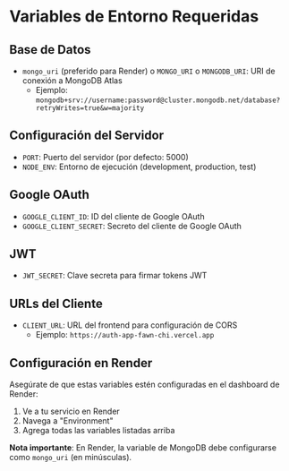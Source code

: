 # Variables de Entorno Requeridas

## Base de Datos
- `mongo_uri` (preferido para Render) o `MONGO_URI` o `MONGODB_URI`: URI de conexión a MongoDB Atlas
  - Ejemplo: `mongodb+srv://username:password@cluster.mongodb.net/database?retryWrites=true&w=majority`

## Configuración del Servidor
- `PORT`: Puerto del servidor (por defecto: 5000)
- `NODE_ENV`: Entorno de ejecución (development, production, test)

## Google OAuth
- `GOOGLE_CLIENT_ID`: ID del cliente de Google OAuth
- `GOOGLE_CLIENT_SECRET`: Secreto del cliente de Google OAuth

## JWT
- `JWT_SECRET`: Clave secreta para firmar tokens JWT

## URLs del Cliente
- `CLIENT_URL`: URL del frontend para configuración de CORS
  - Ejemplo: `https://auth-app-fawn-chi.vercel.app`

## Configuración en Render
Asegúrate de que estas variables estén configuradas en el dashboard de Render:
1. Ve a tu servicio en Render
2. Navega a "Environment"
3. Agrega todas las variables listadas arriba

**Nota importante**: En Render, la variable de MongoDB debe configurarse como `mongo_uri` (en minúsculas). 